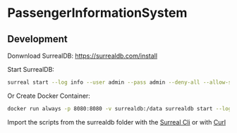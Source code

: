 # PassengerInformationSystem

## Development

Donwnload SurrealDB: https://surrealdb.com/install

Start SurrealDB:
```bash
surreal start --log info --user admin --pass admin --deny-all --allow-scripting --allow-funcs --bind 0.0.0.0:8080 surrealkv:data
```

Or Create Docker Container:
```bash
docker run always -p 8080:8080 -v surrealdb:/data surrealdb start --log info --user admin --pass admin --deny-all --allow-scripting --allow-funcs --bind 0.0.0.0:8080 surrealkv:data
```

Import the scripts from the surrealdb folder with the [Surreal Cli](https://surrealdb.com/docs/surrealdb/cli/import) or with [Curl](https://surrealdb.com/docs/surrealdb/integration/http#ml-import)